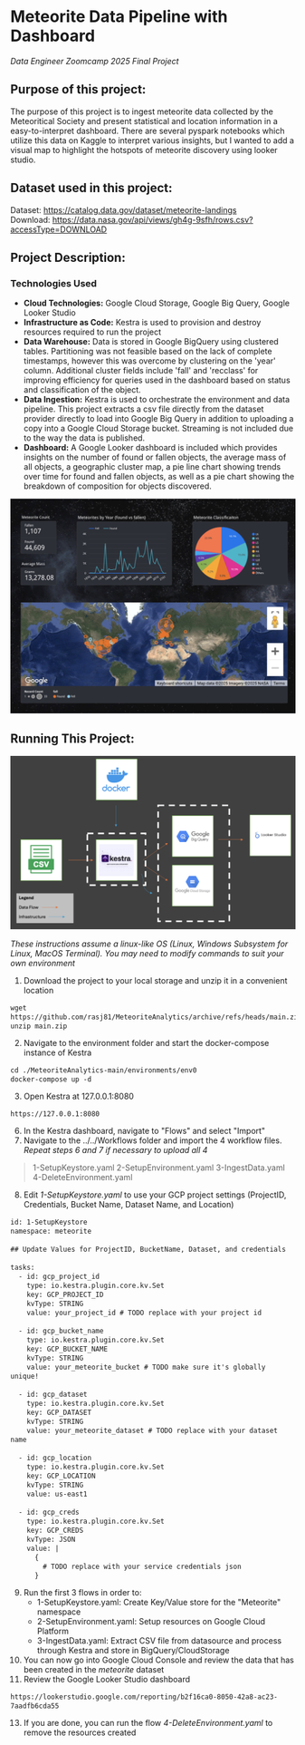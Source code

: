 # Meteorite Data Pipeline with Dashboard
*Data Engineer Zoomcamp 2025 Final Project*

## Purpose of this project:
The purpose of this project is to ingest meteorite data collected by the Meteoritical Society and present statistical and location information in a easy-to-interpret dashboard. There are several pyspark notebooks which utilize this data on Kaggle to interpret various insights, but I wanted to add a visual map to highlight the hotspots of meteorite discovery using looker studio.

## Dataset used in this project:
Dataset: https://catalog.data.gov/dataset/meteorite-landings \
Download: https://data.nasa.gov/api/views/gh4g-9sfh/rows.csv?accessType=DOWNLOAD

## Project Description:
### Technologies Used
* **Cloud Technologies:** Google Cloud Storage, Google Big Query, Google Looker Studio
* **Infrastructure as Code:** Kestra is used to provision and destroy resources required to run the project
* **Data Warehouse:** Data is stored in Google BigQuery using clustered tables.  Partitioning was not feasible based on the lack of complete timestamps, however this was overcome by clustering on the 'year' column. Additional cluster fields include 'fall' and 'recclass' for improving efficiency for queries used in the dashboard based on status and classification of the object. 
* **Data Ingestion:** Kestra is used to orchestrate the environment and data pipeline. This project extracts a csv file directly from the dataset provider directly to load into Google Big Query in addition to uploading a copy into a Google Cloud Storage bucket. Streaming is not included due to the way the data is published.
* **Dashboard:** A Google Looker dashboard is included which provides insights on the number of found or fallen objects, the average mass of all objects, a geographic cluster map, a pie line chart showing trends over time for found and fallen objects, as well as a pie chart showing the breakdown of composition for objects discovered.

![Screenshot of Meteorite Dashboard.](meteorite_dashboard.png)

## Running This Project:

![Screenshot of Meteorite Dataflow.](meteorite_dataflow.png)

*These instructions assume a linux-like OS (Linux, Windows Subsystem for Linux, MacOS Terminal).  You may need to modify commands to suit your own environment*

1. Download the project to your local storage and unzip it in a convenient location
```
wget https://github.com/rasj81/MeteoriteAnalytics/archive/refs/heads/main.zip
unzip main.zip
```
2. Navigate to the environment folder and start the docker-compose instance of Kestra
```
cd ./MeteoriteAnalytics-main/environments/env0
docker-compose up -d
```
3. Open Kestra at 127.0.0.1:8080
```
https://127.0.0.1:8080
```
6. In the Kestra dashboard, navigate to "Flows" and select "Import"
7. Navigate to the ../../Workflows folder and import the 4 workflow files. \
*Repeat steps 6 and 7 if necessary to upload all 4*
> 1-SetupKeystore.yaml
> 2-SetupEnvironment.yaml
> 3-IngestData.yaml
> 4-DeleteEnvironment.yaml
8. Edit *1-SetupKeystore.yaml* to use your GCP project settings (ProjectID, Credentials, Bucket Name, Dataset Name, and Location)
```
id: 1-SetupKeystore
namespace: meteorite

## Update Values for ProjectID, BucketName, Dataset, and credentials

tasks:
  - id: gcp_project_id
    type: io.kestra.plugin.core.kv.Set
    key: GCP_PROJECT_ID
    kvType: STRING
    value: your_project_id # TODO replace with your project id  

  - id: gcp_bucket_name
    type: io.kestra.plugin.core.kv.Set
    key: GCP_BUCKET_NAME
    kvType: STRING
    value: your_meteorite_bucket # TODO make sure it's globally unique!

  - id: gcp_dataset
    type: io.kestra.plugin.core.kv.Set
    key: GCP_DATASET
    kvType: STRING
    value: your_meteorite_dataset # TODO replace with your dataset name

  - id: gcp_location
    type: io.kestra.plugin.core.kv.Set
    key: GCP_LOCATION
    kvType: STRING
    value: us-east1

  - id: gcp_creds
    type: io.kestra.plugin.core.kv.Set
    key: GCP_CREDS
    kvType: JSON
    value: |
      {
        # TODO replace with your service credentials json
      }
```
9. Run the first 3 flows in order to:
    * 1-SetupKeystore.yaml: Create Key/Value store for the "Meteorite" namespace
    * 2-SetupEnvironment.yaml: Setup resources on Google Cloud Platform
    * 3-IngestData.yaml: Extract CSV file from datasource and process through Kestra and store in BigQuery/CloudStorage
10. You can now go into Google Cloud Console and review the data that has been created in the *meteorite* dataset
11. Review the Google Looker Studio dashboard
```
https://lookerstudio.google.com/reporting/b2f16ca0-8050-42a8-ac23-7aadfb6cda55 
```
13. If you are done, you can run the flow *4-DeleteEnvironment.yaml* to remove the resources created
